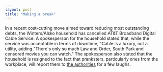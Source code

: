 ```yaml
---
layout: post
title: "Making a break"
---
```




In a recent cost-cutting move aimed toward reducing most outstanding debts, the Winters/Alsko household has cancelled AT&T Broadband Digital Cable Service. A spokesperson for the household stated that, while the service was acceptable in terms of downtime, "Cable is a luxury, not a utility, adding "There's only so much Law and Order, South Park and censored movies you can watch." The spokesperson also stated that the household is resigned to the fact that pranksters, particularly ones from the workplace, will report them to <a href="http://www.cabletheft.com/">the authorities</a> for a few laughs.


